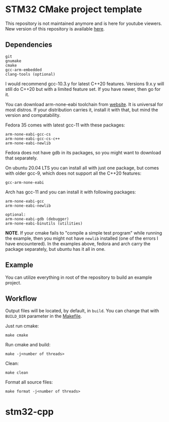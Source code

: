 # STM32 CMake project template

This repository is not maintained anymore and is here for youtube viewers. New version of this repository is available [here](https://github.com/prtzl/stm32).

## Dependencies

```shell
git
gnumake
cmake
gcc-arm-embedded
clang-tools (optional)
```

I would recommend gcc-10.3.y for latest C++20 features. Versions 9.x.y will still do C++20 but with a limited feature set. If you have newer, then go for it.  

You can download arm-none-eabi toolchain from [website](https://developer.arm.com/tools-and-software/open-source-software/developer-tools/gnu-toolchain/gnu-rm/downloads). It is universal for most distros. If your distribution carries it, install it with that, but mind the version and compatability.  

Fedora 35 comes with latest gcc-11 with these packages:

```shell
arm-none-eabi-gcc-cs
arm-none-eabi-gcc-cs-c++
arm-none-eabi-newlib
```

Fedora does not have gdb in its packages, so you might want to download that separately.  

On ubuntu 20.04 LTS you can install all with just one package, but comes with older gcc-9, which does not support all the C++20 features:

```shell
gcc-arm-none-eabi
```

Arch has gcc-11 and you can install it with following packages:

```shell
arm-none-eabi-gcc
arm-none-eabi-newlib

optional:
arm-none-eabi-gdb (debugger)
arm-none-eabi-binutils (utilities)
```

**NOTE**. If your cmake fails to "compile a simple test program" while running the example, then you might not have `newlib` installed (one of the errors I have encountered). In the examples above, fedora and arch carry the package separately, but ubuntu has it all in one.

## Example
You can utilize everything in root of the repository to build an example project.

## Workflow

Output files will be located, by default, in `build`. You can change that with `BUILD_DIR` parameter in the [Makefile](Makefile).

Just run cmake:

```shell
make cmake
```

Run cmake and build:

```shell
make -j<number of threads>
```

Clean:

```shell
make clean
```

Format all source files:

```shell
make format -j<number of threads>
```
# stm32-cpp
